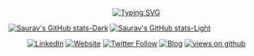 <div align="center">
<a href="https://git.io/typing-svg"><img src="https://readme-typing-svg.herokuapp.com?font=Press+Start+2P&duration=3500&pause=50&color=20C20E&multiline=true&width=850&height=80&lines=~%2Fhome%24+Hi%2C+I'm+Saurabh;~%2Fhome%24+ssh+saurabh%40github.com;~%2Fhome%24+Welcome+to+Saurabh's+GitHub+Profile" alt="Typing SVG" /></a>
<!-- <a href="http://github-readme-stats-personal-hazel.vercel.app/api?username=saurabh-singh-rajput&show_icons=true&theme=dark&hide_border=true#gh-dark-mode-only"><img src="http://github-readme-stats-personal-hazel.vercel.app/api?username=saurabh-singh-rajput&show_icons=true&theme=dark&hide_border=true#gh-dark-mode-only" alt="git stats" /></a>
<a href="http://github-readme-stats-personal-hazel.vercel.app/api?username=saurabh-singh-rajput&show_icons=true&theme=dark&hide_border=true#gh-light-mode-only"><img src="http://github-readme-stats-personal-hazel.vercel.app/api?username=saurabh-singh-rajput&show_icons=true&theme=default&hide_border=true#gh-light-mode-only" alt="git stats" /></a> -->
        
</div>


[![Saurav's GitHub stats-Dark](http://github-readme-stats-personal-hazel.vercel.app/api?username=saurabh-singh-rajput&show_icons=true&theme=dark&hide_border=true&cache_seconds=14400#gh-dark-mode-only)](http://github-readme-stats-personal-hazel.vercel.app/api?username=saurabh-singh-rajput&show_icons=true&theme=dark&hide_border=true&cache_seconds=14400#gh-dark-mode-only)
[![Saurav's GitHub stats-Light](http://github-readme-stats-personal-hazel.vercel.app/api?username=saurabh-singh-rajput&show_icons=true&theme=default&hide_border=true&cache_seconds=14400#gh-light-mode-only)](http://github-readme-stats-personal-hazel.vercel.app/api?username=saurabh-singh-rajput&show_icons=true&theme=dark&hide_border=true&cache_seconds=14400#gh-light-mode-only)


<div align=center>
        <a href="https://www.linkedin.com/in/saurabhsingh-rajput/"><img src="https://img.shields.io/badge/Linkedin-0077b5?style=flat&logo=linkedin" alt="LinkedIn" /></a>
        <a href="https://www.saurabhsinghrajput.com/"><img alt="Website" src="https://img.shields.io/website?url=https%3A%2F%2Fwww.saurabhsinghrajput.com%2F"></a>
        <a href="https://twitter.com/intent/follow?screen_name=SauftwareBug"><img alt="Twitter Follow" src="https://img.shields.io/twitter/follow/SauftwareBug"></a>
        <a href="https://tictectoe.beehiiv.com/"><img alt="Blog" src="https://img.shields.io/badge/Blogger-FF5722&style=flat"></a>
        <a href="https://github.com/saurabh-singh-rajput"><img src="https://komarev.com/ghpvc/?username=saurabh-singh-rajput&label=Views&color=brightgreen&style=flat" alt="views on github" /></a>
</div>
<!--
**saurabh-singh-rajput/saurabh-singh-rajput** is a ✨ _special_ ✨ repository because its `README.md` (this file) appears on your GitHub profile.

Here are some ideas to get you started:

- 🔭 I’m currently working on ...
- 🌱 I’m currently learning ...
- 👯 I’m looking to collaborate on ...
- 🤔 I’m looking for help with ...
- 💬 Ask me about ...
- 📫 How to reach me: ...
- 😄 Pronouns: ...
- ⚡ Fun fact: ...
-->

